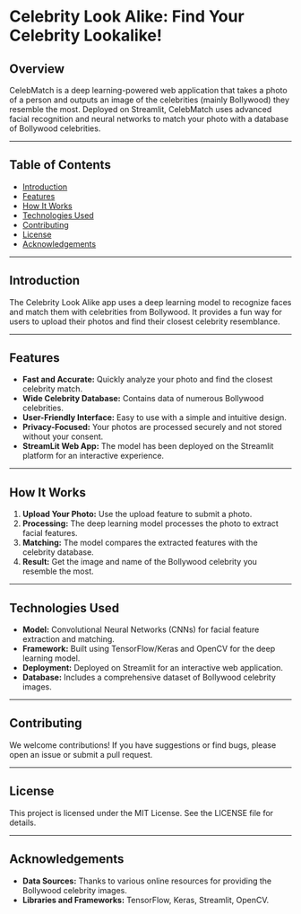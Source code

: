 # Celebrity Look Alike: Find Your Celebrity Lookalike!

## Overview
CelebMatch is a deep learning-powered web application that takes a photo of a person and outputs an image of the celebrities (mainly Bollywood) they resemble the most. Deployed on Streamlit, CelebMatch uses advanced facial recognition and neural networks to match your photo with a database of Bollywood celebrities.

---

## Table of Contents
- [Introduction](#introduction)
- [Features](#features)
- [How It Works](#how-it-works)
- [Technologies Used](#technologies-used)
- [Contributing](#contributing)
- [License](#license)
- [Acknowledgements](#acknowledgements)

---

## Introduction
The Celebrity Look Alike app uses a deep learning model to recognize faces and match them with celebrities from Bollywood. It provides a fun way for users to upload their photos and find their closest celebrity resemblance.

---

## Features
- **Fast and Accurate:** Quickly analyze your photo and find the closest celebrity match.
- **Wide Celebrity Database:** Contains data of numerous Bollywood celebrities.
- **User-Friendly Interface:** Easy to use with a simple and intuitive design.
- **Privacy-Focused:** Your photos are processed securely and not stored without your consent.
- **StreamLit Web App:** The model has been deployed on the Streamlit platform for an interactive experience.

---

## How It Works
1. **Upload Your Photo:** Use the upload feature to submit a photo.
2. **Processing:** The deep learning model processes the photo to extract facial features.
3. **Matching:** The model compares the extracted features with the celebrity database.
4. **Result:** Get the image and name of the Bollywood celebrity you resemble the most.

---

## Technologies Used
- **Model:** Convolutional Neural Networks (CNNs) for facial feature extraction and matching.
- **Framework:** Built using TensorFlow/Keras and OpenCV for the deep learning model.
- **Deployment:** Deployed on Streamlit for an interactive web application.
- **Database:** Includes a comprehensive dataset of Bollywood celebrity images.

---

## Contributing
We welcome contributions! If you have suggestions or find bugs, please open an issue or submit a pull request.

---

## License
This project is licensed under the MIT License. See the LICENSE file for details.

---

## Acknowledgements
- **Data Sources:** Thanks to various online resources for providing the Bollywood celebrity images.
- **Libraries and Frameworks:** TensorFlow, Keras, Streamlit, OpenCV.

